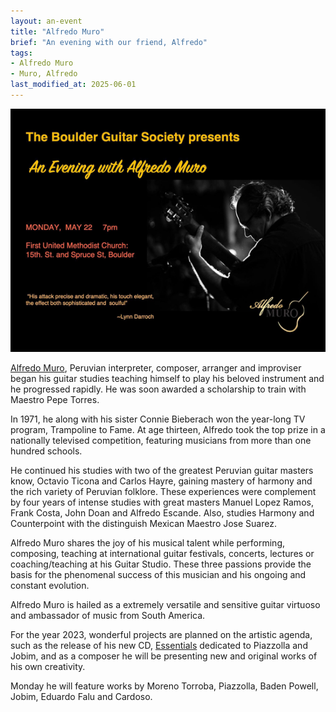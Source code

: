 ```yaml
---
layout: an-event
title: "Alfredo Muro"
brief: "An evening with our friend, Alfredo"
tags:
- Alfredo Muro
- Muro, Alfredo
last_modified_at: 2025-06-01
---
```

![AlfredoMuro](/pics/20230522-AlfredoMuro.png)

[Alfredo Muro](https://alfredomuro.com/), Peruvian interpreter, composer, arranger and improviser began his guitar studies teaching himself to play his beloved instrument and he progressed rapidly. He was soon awarded a scholarship to train with Maestro Pepe Torres.

In 1971, he along with his sister Connie Bieberach won the year-long TV program, Trampoline to Fame. At age thirteen, Alfredo took the top prize in a nationally televised competition, featuring musicians from more than one hundred schools.

He continued his studies with two of the greatest Peruvian guitar masters know, Octavio Ticona and Carlos Hayre, gaining mastery of harmony and the rich variety of Peruvian folklore. These experiences were complement by four years of intense studies with great masters Manuel Lopez Ramos, Frank Costa, John Doan and Alfredo Escande. Also, studies Harmony and Counterpoint with the distinguish Mexican Maestro Jose Suarez.

Alfredo Muro shares the joy of his musical talent while performing, composing, teaching at international guitar festivals, concerts, lectures or coaching/teaching at his Guitar Studio. These three passions provide the basis for the phenomenal success of this musician and his ongoing and constant evolution.

Alfredo Muro is hailed as a extremely versatile and sensitive guitar virtuoso and ambassador of music from South America.

For the year 2023, wonderful projects are planned on the artistic agenda, such as the release of his new CD, [Essentials](https://alfredomuro.com/cds/) dedicated to Piazzolla and Jobim, and as a composer he will be presenting new and original works of his own creativity.

Monday he will feature works by Moreno Torroba, Piazzolla, Baden Powell, Jobim, Eduardo Falu and Cardoso. 

